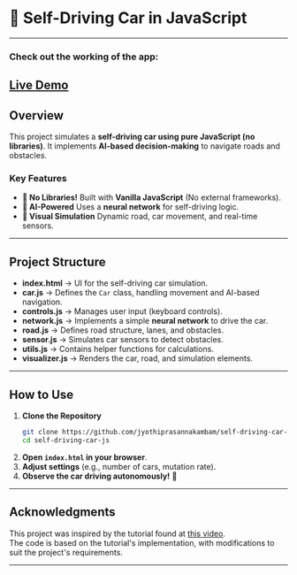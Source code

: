 # 🚗 Self-Driving Car in JavaScript  
---
### Check out the working of the app:
[Live Demo](https://self-driving-car-js-no-libraries-jk.vercel.app/)
---
## Overview  
This project simulates a **self-driving car using pure JavaScript (no libraries)**. It implements **AI-based decision-making** to navigate roads and obstacles.  

### **Key Features**  
- **🚀 No Libraries!** Built with **Vanilla JavaScript** (No external frameworks).  
- **🧠 AI-Powered** Uses a **neural network** for self-driving logic.  
- **🎨 Visual Simulation** Dynamic road, car movement, and real-time sensors.  

---

## **Project Structure**  
- **index.html** → UI for the self-driving car simulation.  
- **car.js** → Defines the `Car` class, handling movement and AI-based navigation.  
- **controls.js** → Manages user input (keyboard controls).  
- **network.js** → Implements a simple **neural network** to drive the car.  
- **road.js** → Defines road structure, lanes, and obstacles.  
- **sensor.js** → Simulates car sensors to detect obstacles.  
- **utils.js** → Contains helper functions for calculations.  
- **visualizer.js** → Renders the car, road, and simulation elements.  

---

## **How to Use**  
1. **Clone the Repository**  
   ```sh
   git clone https://github.com/jyothiprasannakambam/self-driving-car-js.git
   cd self-driving-car-js
   ```
2. **Open `index.html` in your browser**.  
3. **Adjust settings** (e.g., number of cars, mutation rate).  
4. **Observe the car driving autonomously!** 🚗  

---

## **Acknowledgments**  
This project was inspired by the tutorial found at [this video](https://www.youtube.com/watch?v=Rs_rAxEsAvI).  
The code is based on the tutorial's implementation, with modifications to suit the project's requirements.  

---
